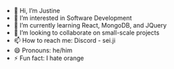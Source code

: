 - 👋 Hi, I’m Justine
- 👀 I’m interested in Software Development
- 🌱 I’m currently learning React, MongoDB, and JQuery
- 💞️ I’m looking to collaborate on small-scale projects
- 📫 How to reach me: Discord - sei.ji
- 😄 Pronouns: he/him
- ⚡ Fun fact: I hate orange
